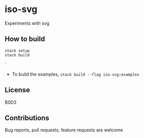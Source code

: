 # iso-svg

Experiments with svg


## How to build

```
stack setup
stack build
```
`
* To build the examples, `stack build --flag iso-svg:examples`

## License

BSD3

## Contributions

Bug reports, pull requests, feature requests are welcome